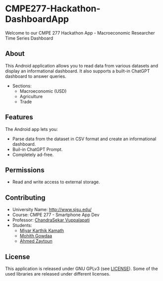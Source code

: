 # CMPE277-Hackathon-DashboardApp
Welcome to our CMPE 277 Hackathon App - Macroeconomic Researcher Time Series Dashboard

## About

This Android application allows you to read data from various datasets and display an informational dashboard. It also supports a built-in ChatGPT dashboard to answer queries.

* Sections:
    - Macroeconomic (USD)
    - Agriculture
    - Trade

## Features

The Android app lets you:
- Parse data from the dataset in CSV format and create an informational dashboard.
- Buil-in ChatGPT Prompt.
- Completely ad-free.

## Permissions

- Read and write access to external storage.

## Contributing

*	University Name: http://www.sjsu.edu/
*	Course: CMPE 277 - Smartphone App Dev
*	Professor: [ChandraSekar Vuppalapati](https://www.linkedin.com/in/chandrasekarvuppalapati/)
*	Students: 
    - [Miyar Karthik Kamath](https://github.com/mkarthikkamath)
    - [Mohith Gowdaa](https://github.com/MohithGowdaa)
    - [Ahmed Zaytoun](https://github.com/ahmedzaytoun)

## License

This application is released under GNU GPLv3 (see [LICENSE](LICENSE)).
Some of the used libraries are released under different licenses.
